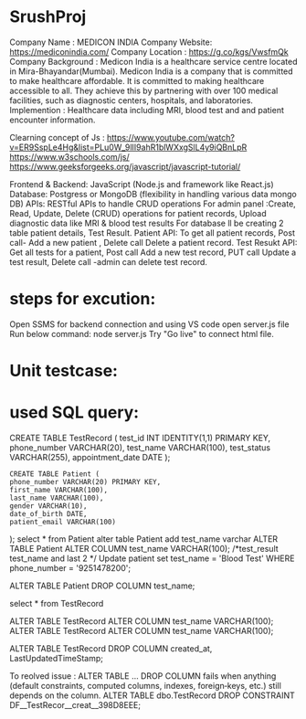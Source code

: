# SrushProj

Company Name : MEDICON INDIA
Company Website: https://mediconindia.com/
Company Location : https://g.co/kgs/VwsfmQk
Company Background : 
    Medicon India is a healthcare service centre located in Mira-Bhayandar(Mumbai). Medicon India is a company that is committed to make healthcare affordable. It is committed to making healthcare accessible to all. They achieve this by partnering with over 100 medical facilities, such as diagnostic centers, hospitals, and laboratories. 
Implemention : 
    Healthcare data including MRI, blood test and and patient encounter information.

Clearning concept of Js :
https://www.youtube.com/watch?v=ER9SspLe4Hg&list=PLu0W_9lII9ahR1blWXxgSlL4y9iQBnLpR
https://www.w3schools.com/js/
https://www.geeksforgeeks.org/javascript/javascript-tutorial/

Frontend & Backend: JavaScript (Node.js and framework like React.js)
Database: Postgress or MongoDB (flexibility in handling various data mongo DB)
APIs: RESTful APIs to handle CRUD operations
For admin panel :Create, Read, Update, Delete (CRUD) operations for patient records, Upload diagnostic data like MRI & blood test results
For database ll be creating 2 table patient details, Test Result.
Patient API:
To get all patient records, Post call- Add a new patient , Delete call Delete a patient record.
Test Resukt API: 
Get all tests for a patient, Post call Add a new test record, PUT call Update a test result, Delete call -admin can delete test record.

# steps for excution: 
Open SSMS for backend connection and using VS code open server.js file 
Run below command: 
node server.js
Try "Go live" to connect html file.


# Unit testcase:




# used SQL query:

 CREATE TABLE TestRecord (
    test_id INT IDENTITY(1,1) PRIMARY KEY,
    phone_number VARCHAR(20), 
    test_name VARCHAR(100),
    test_status VARCHAR(255),
    appointment_date DATE
);

    CREATE TABLE Patient (
    phone_number VARCHAR(20) PRIMARY KEY,
    first_name VARCHAR(100),
    last_name VARCHAR(100),
    gender VARCHAR(10),
    date_of_birth DATE,
    patient_email VARCHAR(100)
);
select * from Patient
alter table Patient add test_name varchar
ALTER TABLE Patient ALTER COLUMN test_name VARCHAR(100);
/*test_result test_name and last 2 */
Update patient set test_name = 'Blood Test'
WHERE  phone_number = '9251478200';

ALTER TABLE Patient
DROP COLUMN test_name;

select * from TestRecord

ALTER TABLE TestRecord ALTER COLUMN test_name VARCHAR(100);
ALTER TABLE TestRecord ALTER COLUMN test_name VARCHAR(100);

ALTER TABLE TestRecord
DROP COLUMN created_at, LastUpdatedTimeStamp;

To reolved issue :
ALTER TABLE … DROP COLUMN fails when anything (default constraints, computed columns, indexes, foreign‑keys, etc.) still depends on the column.
ALTER TABLE dbo.TestRecord
DROP CONSTRAINT DF__TestRecor__creat__398D8EEE;
